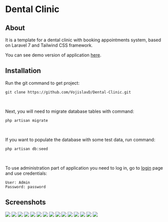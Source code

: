 # Dental Clinic

<h2>About</h2>

<p>It is a template for a dental clinic with booking appointments system, based on Laravel 7 and Tailwind CSS framework.</p>

<p>You can see demo version of application <a href="https://dental-demo.herokuapp.com/">here</a>.</p>

<h2>Installation</h2>

<p>Run the git command to get project:</p>

```
git clone https://github.com/VojislavD/Dental-Clinic.git
```
<br>
<p>Next, you will need to migrate database tables with command:</p>

```
php artisan migrate
```

<br>
<p>If you want to populate the database with some test data, run command:</p>

```
php artisan db:seed
```

<br>
<p>To use administration part of application you need to log in, go to <a href="http://dental-template.herokuapp.com/login">login</a> page and use credentials: </p>

```
User: Admin
Password: password
```
<h2>Screenshots</h2>
<img src="https://user-images.githubusercontent.com/23532087/87452165-2bc7c200-c601-11ea-9ad1-e8d1a738cf7a.JPG">
<img src="https://user-images.githubusercontent.com/23532087/87452176-2f5b4900-c601-11ea-9965-e6c37ce13d95.JPG">
<img src="https://user-images.githubusercontent.com/23532087/87452177-2ff3df80-c601-11ea-8fa6-e9dff56b0f16.JPG">
<img src="https://user-images.githubusercontent.com/23532087/87452179-2ff3df80-c601-11ea-96fc-bd3fc0fda831.JPG">
<img src="https://user-images.githubusercontent.com/23532087/87452180-308c7600-c601-11ea-82e5-715a8396bcee.JPG">
<img src="https://user-images.githubusercontent.com/23532087/87452305-5ca7f700-c601-11ea-903d-adee11e876da.JPG">
<img src="https://user-images.githubusercontent.com/23532087/87452310-5d408d80-c601-11ea-82fe-8175b04dd5d9.JPG">
<img src="https://user-images.githubusercontent.com/23532087/87452312-5dd92400-c601-11ea-8521-d988d917d1a7.JPG">
<img src="https://user-images.githubusercontent.com/23532087/87452313-5dd92400-c601-11ea-8bce-0b35dfb6a030.JPG">
<img src="https://user-images.githubusercontent.com/23532087/87452316-5e71ba80-c601-11ea-9454-3accea3233ef.JPG">
<img src="https://user-images.githubusercontent.com/23532087/87452388-7a755c00-c601-11ea-89c8-3b5733e6a73d.JPG">
<img src="https://user-images.githubusercontent.com/23532087/87452394-7b0df280-c601-11ea-9a2d-0e145d15b152.JPG">
<img src="https://user-images.githubusercontent.com/23532087/87452398-7b0df280-c601-11ea-8f1d-065e2b8db246.JPG">
<img src="https://user-images.githubusercontent.com/23532087/87452402-7ba68900-c601-11ea-9c3c-3716812dac57.JPG">
<img src="https://user-images.githubusercontent.com/23532087/87452403-7ba68900-c601-11ea-9d51-8ee6a0ab9597.JPG">


